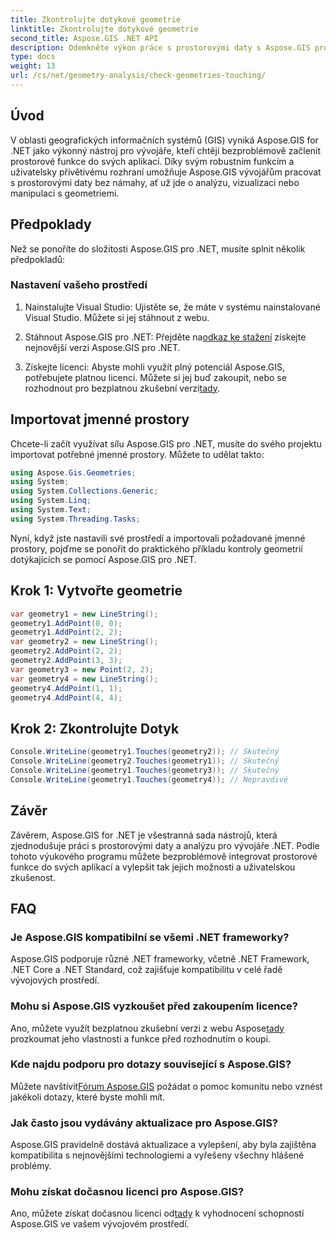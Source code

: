 ```yaml
---
title: Zkontrolujte dotykové geometrie
linktitle: Zkontrolujte dotykové geometrie
second_title: Aspose.GIS .NET API
description: Odemkněte výkon práce s prostorovými daty s Aspose.GIS pro .NET. Bezproblémově integrujte prostorové funkce do svých aplikací s touto všestrannou sadou nástrojů.
type: docs
weight: 13
url: /cs/net/geometry-analysis/check-geometries-touching/
---
```

## Úvod
V oblasti geografických informačních systémů (GIS) vyniká Aspose.GIS for .NET jako výkonný nástroj pro vývojáře, kteří chtějí bezproblémově začlenit prostorové funkce do svých aplikací. Díky svým robustním funkcím a uživatelsky přívětivému rozhraní umožňuje Aspose.GIS vývojářům pracovat s prostorovými daty bez námahy, ať už jde o analýzu, vizualizaci nebo manipulaci s geometriemi.
## Předpoklady
Než se ponoříte do složitosti Aspose.GIS pro .NET, musíte splnit několik předpokladů:
### Nastavení vašeho prostředí
1. Nainstalujte Visual Studio: Ujistěte se, že máte v systému nainstalované Visual Studio. Můžete si jej stáhnout z webu.
   
2.  Stáhnout Aspose.GIS pro .NET: Přejděte na[odkaz ke stažení](https://releases.aspose.com/gis/net/) získejte nejnovější verzi Aspose.GIS pro .NET.
3.  Získejte licenci: Abyste mohli využít plný potenciál Aspose.GIS, potřebujete platnou licenci. Můžete si jej buď zakoupit, nebo se rozhodnout pro bezplatnou zkušební verzi[tady](https://releases.aspose.com/).

## Importovat jmenné prostory
Chcete-li začít využívat sílu Aspose.GIS pro .NET, musíte do svého projektu importovat potřebné jmenné prostory. Můžete to udělat takto:

```csharp
using Aspose.Gis.Geometries;
using System;
using System.Collections.Generic;
using System.Linq;
using System.Text;
using System.Threading.Tasks;
```

Nyní, když jste nastavili své prostředí a importovali požadované jmenné prostory, pojďme se ponořit do praktického příkladu kontroly geometrií dotýkajících se pomocí Aspose.GIS pro .NET.
## Krok 1: Vytvořte geometrie
```csharp
var geometry1 = new LineString();
geometry1.AddPoint(0, 0);
geometry1.AddPoint(2, 2);
var geometry2 = new LineString();
geometry2.AddPoint(2, 2);
geometry2.AddPoint(3, 3);
var geometry3 = new Point(2, 2);
var geometry4 = new LineString();
geometry4.AddPoint(1, 1);
geometry4.AddPoint(4, 4);
```
## Krok 2: Zkontrolujte Dotyk
```csharp
Console.WriteLine(geometry1.Touches(geometry2)); // Skutečný
Console.WriteLine(geometry2.Touches(geometry1)); // Skutečný
Console.WriteLine(geometry1.Touches(geometry3)); // Skutečný
Console.WriteLine(geometry1.Touches(geometry4)); // Nepravdivé
```

## Závěr
Závěrem, Aspose.GIS for .NET je všestranná sada nástrojů, která zjednodušuje práci s prostorovými daty a analýzu pro vývojáře .NET. Podle tohoto výukového programu můžete bezproblémově integrovat prostorové funkce do svých aplikací a vylepšit tak jejich možnosti a uživatelskou zkušenost.
## FAQ
### Je Aspose.GIS kompatibilní se všemi .NET frameworky?
Aspose.GIS podporuje různé .NET frameworky, včetně .NET Framework, .NET Core a .NET Standard, což zajišťuje kompatibilitu v celé řadě vývojových prostředí.
### Mohu si Aspose.GIS vyzkoušet před zakoupením licence?
 Ano, můžete využít bezplatnou zkušební verzi z webu Aspose[tady](https://purchase.aspose.com/temporary-license/) prozkoumat jeho vlastnosti a funkce před rozhodnutím o koupi.
### Kde najdu podporu pro dotazy související s Aspose.GIS?
 Můžete navštívit[Fórum Aspose.GIS](https://forum.aspose.com/c/gis/33) požádat o pomoc komunitu nebo vznést jakékoli dotazy, které byste mohli mít.
### Jak často jsou vydávány aktualizace pro Aspose.GIS?
Aspose.GIS pravidelně dostává aktualizace a vylepšení, aby byla zajištěna kompatibilita s nejnovějšími technologiemi a vyřešeny všechny hlášené problémy.
### Mohu získat dočasnou licenci pro Aspose.GIS?
 Ano, můžete získat dočasnou licenci od[tady](https://purchase.aspose.com/temporary-license/) k vyhodnocení schopností Aspose.GIS ve vašem vývojovém prostředí.